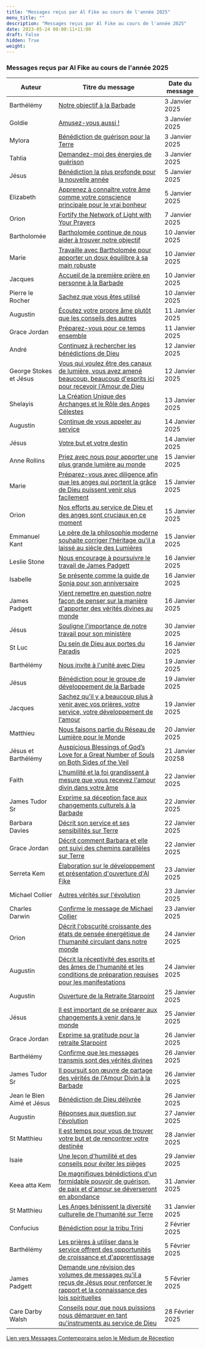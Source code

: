 ```yaml
---
title: "Messages reçus par Al Fike au cours de l'année 2025"
menu_title: ""
description: "Messages reçus par Al Fike au cours de l'année 2025"
date: 2023-05-24 00:00:11+11:00
draft: False
hidden: True
weight:
---
```

### Messages reçus par Al Fike au cours de l'année 2025

**Auteur** | **Titre du message** | **Date du message**  
---|---|---
Barthélémy | [Notre objectif à la Barbade ](/fr-contemporary-messages/fr-contemporary-messages-by-date-order/fr-contemporary-messages-2025/fr-2025-1-3-1-af-bartholomew/) | 3 Janvier 2025
Goldie | [Amusez-vous aussi ! ](/fr-contemporary-messages/fr-contemporary-messages-by-date-order/fr-contemporary-messages-2025/fr-2025-1-3-2-af-goldie/) | 3 Janvier 2025
Mylora | [Bénédiction de guérison pour la Terre ](/fr-contemporary-messages/fr-contemporary-messages-by-date-order/fr-contemporary-messages-2025/fr-2025-1-3-3-af-mylora/) | 3 Janvier 2025
Tahlia | [Demandez-moi des énergies de guérison ](/fr-contemporary-messages/fr-contemporary-messages-by-date-order/fr-contemporary-messages-2025/fr-2025-1-3-4-af-tahlia/) | 3 Janvier 2025
Jésus | [Bénédiction la plus profonde pour la nouvelle année ](/fr-contemporary-messages/fr-contemporary-messages-by-date-order/fr-contemporary-messages-2025/fr-2025-1-5-1-af-jesus/) | 5 Janvier 2025
Elizabeth | [Apprenez à connaître votre âme comme votre conscience principale pour le vrai bonheur ](/fr-contemporary-messages/fr-contemporary-messages-by-date-order/fr-contemporary-messages-2025/fr-2025-1-5-2-af-elizabeth/) | 5 Janvier 2025
Orion | [Fortify the Network of Light with Your Prayers](/fr-contemporary-messages/fr-contemporary-messages-by-date-order/fr-contemporary-messages-2025/fr-2025-1-7-1-af-orion/) | 7 Janvier 2025
Bartholomée| [Bartholomée continue de nous aider à trouver notre objectif ](/fr-contemporary-messages/fr-contemporary-messages-by-date-order/fr-contemporary-messages-2025/fr-2025-1-10-1-af-bartholomew/) | 10 Janvier 2025
Marie | [Travaille avec Bartholomée pour apporter un doux équilibre à sa main robuste ](/fr-contemporary-messages/fr-contemporary-messages-by-date-order/fr-contemporary-messages-2025/fr-2025-1-10-2-af-mary/) | 10 Janvier 2025
Jacques | [Accueil de la première prière en personne à la Barbade ](/fr-contemporary-messages/fr-contemporary-messages-by-date-order/fr-contemporary-messages-2025/fr-2025-1-10-3-af-james/) | 10 Janvier 2025
Pierre le Rocher | [Sachez que vous êtes utilisé](/fr-contemporary-messages/fr-contemporary-messages-by-date-order/fr-contemporary-messages-2025/fr-2025-1-10-4-af-peter-the-rock/) | 10 Janvier 2025
Augustin | [Écoutez votre propre âme plutôt que les conseils des autres](/fr-contemporary-messages/fr-contemporary-messages-by-date-order/fr-contemporary-messages-2025/fr-2025-1-11-1-af-augustine/) | 11 Janvier 2025
Grace Jordan | [Préparez-vous pour ce temps ensemble](/fr-contemporary-messages/fr-contemporary-messages-by-date-order/fr-contemporary-messages-2025/fr-2025-1-11-2-af-grace-jordan/) | 11 Janvier 2025
André | [Continuez à rechercher les bénédictions de Dieu ](/fr-contemporary-messages/fr-contemporary-messages-by-date-order/fr-contemporary-messages-2025/fr-2025-1-12-1-af-andrew/) | 12 Janvier 2025
George Stokes et Jésus | [Vous qui voulez être des canaux de lumière, vous avez amené beaucoup, beaucoup d'esprits ici pour recevoir l'Amour de Dieu](/fr-contemporary-messages/fr-contemporary-messages-by-date-order/fr-contemporary-messages-2025/fr-2025-1-12-3-af-george-stokes-and-jesus/) | 12 Janvier 2025 
Shelayis | [La Création Unique des Archanges et le Rôle des Anges Célestes](/fr-contemporary-messages/fr-contemporary-messages-by-date-order/fr-contemporary-messages-2025/fr-2025-1-13-2-af-shelayis/) | 13 Janvier 2025 
Augustin | [Continue de vous appeler au service](/fr-contemporary-messages/fr-contemporary-messages-by-date-order/fr-contemporary-messages-2025/fr-2025-1-14-1-af-augustin/) | 14 Janvier 2025
Jésus | [Votre but et votre destin](/fr-contemporary-messages/fr-contemporary-messages-by-date-order/fr-contemporary-messages-2025/fr-2025-1-14-2-af-jésus/) | 14 Janvier 2025
Anne Rollins | [Priez avec nous pour apporter une plus grande lumière au monde](/fr-contemporary-messages/fr-contemporary-messages-by-date-order/fr-contemporary-messages-2025/fr-2025-1-15-1-af-anne-rollins/) | 15 Janvier 2025
Marie | [Préparez-vous avec diligence afin que les anges qui portent la grâce de Dieu puissent venir plus facilement](/fr-contemporary-messages/fr-contemporary-messages-by-date-order/fr-contemporary-messages-2025/fr-2025-1-15-2-af-marie/) | 15 Janvier 2025
Orion | [Nos efforts au service de Dieu et des anges sont cruciaux en ce moment](/fr-contemporary-messages/fr-contemporary-messages-by-date-order/fr-contemporary-messages-2025/fr-2025-1-15-3-af-orion/) | 15 Janvier 2025
Emmanuel Kant | [Le père de la philosophie moderne souhaite corriger l'héritage qu'il a laissé au siècle des Lumières](/fr-contemporary-messages/fr-contemporary-messages-by-date-order/fr-contemporary-messages-2025/fr-2025-1-15-4-af-immanuel-kant/) | 15 Janvier 2025 
Leslie Stone | [Nous encourage à poursuivre le travail de James Padgett](/fr-contemporary-messages/fr-contemporary-messages-by-date-order/fr-contemporary-messages-2025/fr-2025-1-16-1-af-leslie-stone/) | 16 Janvier 2025
Isabelle | [Se présente comme la guide de Sonja pour son anniversaire ](/fr-contemporary-messages/fr-contemporary-messages-by-date-order/fr-contemporary-messages-2025/fr-2025-1-16-2-af-isabelle/) | 16 Janvier 2025
James Padgett | [Vient remettre en question notre façon de penser sur la manière d'apporter des vérités divines au monde](/fr-contemporary-messages/fr-contemporary-messages-by-date-order/fr-contemporary-messages-2025/fr-2025-1-16-3-af-james-padgett/) | 16 Janvier 2025
Jésus | [Souligne l'importance de notre travail pour son ministère](/fr-contemporary-messages/fr-contemporary-messages-by-date-order/fr-contemporary-messages-2025/fr-2025-1-30-1-af-jesus/) | 30 Janvier 2025
St Luc | [Du sein de Dieu aux portes du Paradis](/fr-contemporary-messages/fr-contemporary-messages-by-date-order/fr-contemporary-messages-2025/fr-2025-1-16-4-af-st-luke/) | 16 Janvier 2025
Barthélémy | [Nous invite à l'unité avec Dieu ](/fr-contemporary-messages/fr-contemporary-messages-by-date-order/fr-contemporary-messages-2025/fr-2025-1-19-1-af-bartholomew/) | 19 Janvier 2025
Jésus | [Bénédiction pour le groupe de développement de la Barbade ](/fr-contemporary-messages/fr-contemporary-messages-by-date-order/fr-contemporary-messages-2025/fr-2025-1-19-2-af-jesus/) | 19 Janvier 2025
Jacques | [Sachez qu'il y a beaucoup plus à venir avec vos prières, votre service, votre développement de l'amour](/fr-contemporary-messages/fr-contemporary-messages-by-date-order/fr-contemporary-messages-2025/fr-2025-1-19-4-af-james/) | 19 Janvier 2025 
Matthieu | [Nous faisons partie du Réseau de Lumière pour le Monde](/fr-contemporary-messages/fr-contemporary-messages-by-date-order/fr-contemporary-messages-2025/fr-2025-1-20-2-af-matthew/) | 20 Janvier 2025 
Jésus et Barthélémy | [Auspicious Blessings of God’s Love for a Great Number of Souls on Both Sides of the Veil](/fr-contemporary-messages/fr-contemporary-messages-by-date-order/fr-contemporary-messages-2025/fr-2025-1-21-1-af-jesus-and-bartholomew/) | 21 Janvier 20258
Faith | [L'humilité et la foi grandissent à mesure que vous recevez l'amour divin dans votre âme ](/fr-contemporary-messages/fr-contemporary-messages-by-date-order/fr-contemporary-messages-2025/fr-2025-1-22-1-af-faith/) | 22 Janvier 2025
James Tudor Sr | [Exprime sa déception face aux changements culturels à la Barbade ](/fr-contemporary-messages/fr-contemporary-messages-by-date-order/fr-contemporary-messages-2025/fr-2025-1-22-2-af-james-tudor-sr/) | 22 Janvier 2025
Barbara Davies | [Décrit son service et ses sensibilités sur Terre](/fr-contemporary-messages/fr-contemporary-messages-by-date-order/fr-contemporary-messages-2025/fr-2025-1-22-3-af-barbara-davies/) | 22 Janvier 2025 
Grace Jordan | [Décrit comment Barbara et elle ont suivi des chemins parallèles sur Terre](/fr-contemporary-messages/fr-contemporary-messages-by-date-order/fr-contemporary-messages-2025/fr-2025-1-22-4-af-grace-jordan/) | 22 Janvier 2025 
Serreta Kem | [Élaboration sur le développement et présentation d'ouverture d'Al Fike](/fr-contemporary-messages/fr-contemporary-messages-by-date-order/fr-contemporary-messages-2025/fr-2025-1-23-2-af-serreta-kem/) | 23 Janvier 2025 
Michael Collier | [Autres vérités sur l'évolution](/fr-contemporary-messages/fr-contemporary-messages-by-date-order/fr-contemporary-messages-2025/fr-2025-1-23-3-af-michael-collier/) | 23 Janvier 2025 
Charles Darwin | [Confirme le message de Michael Collier](/fr-contemporary-messages/fr-contemporary-messages-by-date-order/fr-contemporary-messages-2025/fr-2025-1-23-4-af-charles-darwin/) | 23 Janvier 2025 
Orion | [Décrit l'obscurité croissante des états de pensée énergétique de l'humanité circulant dans notre monde](/fr-contemporary-messages/fr-contemporary-messages-by-date-order/fr-contemporary-messages-2025/fr-2025-1-24-2-af-orion/) | 24 Janvier 2025 
Augustin | [Décrit la réceptivité des esprits et des âmes de l'humanité et les conditions de préparation requises pour les manifestations](/fr-contemporary-messages/fr-contemporary-messages-by-date-order/fr-contemporary-messages-2025/fr-2025-1-24-3-af-augustine/) | 24 Janvier 2025 
Augustin | [Ouverture de la Retraite Starpoint](/fr-contemporary-messages/fr-contemporary-messages-by-date-order/fr-contemporary-messages-2025/fr-2025-1-25-1-af-augustine/) | 25 Janvier 2025
Jésus | [Il est important de se préparer aux changements à venir dans le monde](/fr-contemporary-messages/fr-contemporary-messages-by-date-order/fr-contemporary-messages-2025/fr-2025-1-25-2--jesus/) | 25 Janvier 2025
Grace Jordan | [Exprime sa gratitude pour la retraite Starpoint ](/fr-contemporary-messages/fr-contemporary-messages-by-date-order/fr-contemporary-messages-2025/fr-2025-1-26-1-af-grace-jordan/) | 26 Janvier 2025
Barthélémy | [Confirme que les messages transmis sont des vérités divines](/fr-contemporary-messages/fr-contemporary-messages-by-date-order/fr-contemporary-messages-2025/fr-2025-1-26-3-af-bartholomew/) | 26 Janvier 2025 
James Tudor Sr | [Il poursuit son œuvre de partage des vérités de l'Amour Divin à la Barbade](/fr-contemporary-messages/fr-contemporary-messages-by-date-order/fr-contemporary-messages-2025/fr-2025-1-26-4-af-james-tudor-sr/) | 26 Janvier 2025 
Jean le Bien Aimé et Jésus | [Bénédiction de Dieu délivrée](/fr-contemporary-messages/fr-contemporary-messages-by-date-order/fr-contemporary-messages-2025/fr-2025-1-26-5-af-john-the-beloved-and-jesus/) | 26 Janvier 2025 
Augustin | [Réponses aux question sur l'évolution](/fr-contemporary-messages/fr-contemporary-messages-by-date-order/fr-contemporary-messages-2025/fr-2025-1-27-2-af-augustine/) | 27 Janvier 2025
St Matthieu | [Il est temps pour vous de trouver votre but et de rencontrer votre destinée](/fr-contemporary-messages/fr-contemporary-messages-by-date-order/fr-contemporary-messages-2025/fr-2025-1-28-3-af-st-mathhew/) | 28 Janvier 2025
Isaie | [Une leçon d'humilité et des conseils pour éviter les pièges](/fr-contemporary-messages/fr-contemporary-messages-by-date-order/fr-contemporary-messages-2025/fr-2025-1-29-1-af-isaiah/) | 29 Janvier 2025
Keea atta Kem | [De magnifiques bénédictions d'un formidable pouvoir de guérison, de paix et d'amour se déverseront en abondance](/fr-contemporary-messages/fr-contemporary-messages-by-date-order/fr-contemporary-messages-2025/fr-2025-1-31-1-af-keea-atta-kem/) | 31 Janvier 2025
St Matthieu | [Les Anges bénissent la diversité culturelle de l'humanité sur Terre](/fr-contemporary-messages/fr-contemporary-messages-by-date-order/fr-contemporary-messages-2025/fr-2025-1-31-2-af-mathhew/) | 31 Janvier 2025 
Confucius | [Bénédiction pour la tribu Trini ](/fr-contemporary-messages/fr-contemporary-messages-by-date-order/fr-contemporary-messages-2025/fr-2025-2-2-1-af-confucius/) | 2 Février 2025
Barthélémy | [Les prières à utiliser dans le service offrent des opportunités de croissance et d'apprentissage](/fr-contemporary-messages/fr-contemporary-messages-by-date-order/fr-contemporary-messages-2025/fr-2025-2-5-1-af-bartholomew/) | 5 Février 2025
James Padgett | [Demande une révision des volumes de messages qu'il a reçus de Jésus pour renforcer le rapport et la connaissance des lois spirituelles](/fr-contemporary-messages/fr-contemporary-messages-by-date-order/fr-contemporary-messages-2025/fr-2025-2-5-2-af-james-padgett/) | 5 Février 2025
Care Darby Walsh | [Conseils pour que nous puissions nous démarquer en tant qu'instruments au service de Dieu](/fr-contemporary-messages/fr-contemporary-messages-by-date-order/fr-contemporary-messages-2025/fr-2025-2-28-1-af-care-darby-walsh/) | 28 Février 2025

[Lien vers Messages Contemporains selon le Médium de Réception](/fr-contemporary-messages/6-2-fr-contemporary-messages-per-medium/)
